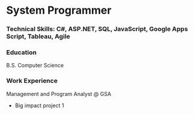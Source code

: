 # System Programmer

### Technical Skills: C#, ASP.NET, SQL, JavaScript, Google Apps Script, Tableau, Agile

### Education
B.S. Computer Science

### Work Experience
Management and Program Analyst @ GSA
- Big impact project 1
